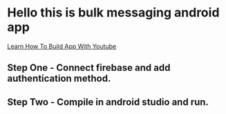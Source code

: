# Hello this is bulk messaging android app 
[Learn How To Build App With Youtube](https://www.youtube.com/watch?v=bCj3Sveq9CY)

## Step One - Connect firebase and add authentication method.
## Step Two - Compile in android studio and run.
